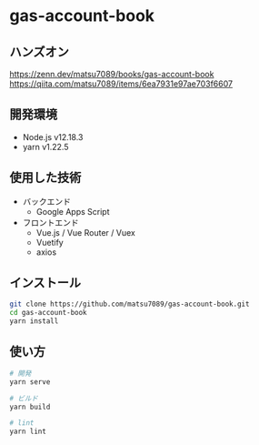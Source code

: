 # gas-account-book

## ハンズオン
https://zenn.dev/matsu7089/books/gas-account-book
https://qiita.com/matsu7089/items/6ea7931e97ae703f6607

## 開発環境

* Node.js v12.18.3
* yarn v1.22.5

## 使用した技術

* バックエンド
  * Google Apps Script
* フロントエンド
  * Vue.js / Vue Router / Vuex
  * Vuetify
  * axios

## インストール

```bash
git clone https://github.com/matsu7089/gas-account-book.git
cd gas-account-book
yarn install
```

## 使い方

```bash
# 開発
yarn serve

# ビルド
yarn build

# lint
yarn lint
```
